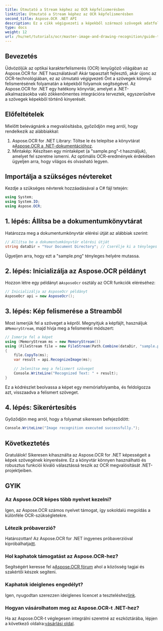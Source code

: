 ```yaml
---
title: Útmutató a Stream képhez az OCR képfelismerésben
linktitle: Útmutató a Stream képhez az OCR képfelismerésben
second_title: Aspose.OCR .NET API
description: Ez a cikk végigvezeti a képekből származó szövegek adatfolyamok segítségével történő felismerésének folyamatán, így biztosítva a .NET-alkalmazásokba való zökkenőmentes integrációt. Tökéletes minden képzettségi szintű fejlesztő számára.
type: docs
weight: 12
url: /hu/net/tutorials/ocr/master-image-and-drawing-recognition/guide-to-image-from-stream/
---
```

## Bevezetés

Üdvözöljük az optikai karakterfelismerés (OCR) lenyűgöző világában az Aspose.OCR for .NET használatával! Akár tapasztalt fejlesztő, akár újonc az OCR-technológiában, ez az útmutató végigvezeti Önt a szövegek könnyű felismerésének folyamatán a képekből folyamok segítségével. Az Aspose.OCR for .NET egy hatékony könyvtár, amelyet a .NET-alkalmazásokba való zökkenőmentes integrációra terveztek, egyszerűsítve a szövegek képekből történő kinyerését.

## Előfeltételek

Mielőtt belevágnánk a megvalósításba, győződjön meg arról, hogy rendelkezik az alábbiakkal:

1.  Aspose.OCR for .NET Library: Töltse le és telepítse a könyvtárat a[Aspose.OCR a .NET-dokumentációhoz](https://reference.aspose.com/ocr/net/).
2. Mintakép: Készítsen egy mintaképet (a "sample.png"-t használjuk), amelyet fel szeretne ismerni. Az optimális OCR-eredmények érdekében ügyeljen arra, hogy világos és olvasható legyen.

## Importálja a szükséges névtereket

Kezdje a szükséges névterek hozzáadásával a C# fájl tetején:

```csharp
using System;
using System.IO;
using Aspose.OCR;
```

## 1. lépés: Állítsa be a dokumentumkönyvtárat

Határozza meg a dokumentumkönyvtár elérési útját az alábbiak szerint:

```csharp
// Állítsa be a dokumentumkönyvtár elérési útját
string dataDir = "Your Document Directory"; // Cserélje ki a tényleges útvonalat
```

Ügyeljen arra, hogy ezt a "sample.png" tényleges helyére mutassa.

## 2. lépés: Inicializálja az Aspose.OCR példányt

 Hozzon létre egy példányt a`AsposeOcr` osztály az OCR funkciók eléréséhez:

```csharp
// Inicializálja az AsposeOcr példányt
AsposeOcr api = new AsposeOcr();
```

## 3. lépés: Kép felismerése a Streamből

 Most ismerjük fel a szöveget a képről. Megnyitjuk a képfájlt, használjuk a`MemoryStream`, majd hívja meg a felismerési módszert:

```csharp
// Ismerje fel a képet
using (MemoryStream ms = new MemoryStream())
using (FileStream file = new FileStream(Path.Combine(dataDir, "sample.png"), FileMode.Open, FileAccess.Read))
{
    file.CopyTo(ms);
    var result = api.RecognizeImage(ms);
    
    // Jelenítse meg a felismert szöveget
    Console.WriteLine("Recognized Text: " + result);
}
```

Ez a kódrészlet beolvassa a képet egy memóriafolyamba, és feldolgozza azt, visszaadva a felismert szöveget.

## 4. lépés: Sikerértesítés

Győződjön meg arról, hogy a folyamat sikeresen befejeződött:

```csharp
Console.WriteLine("Image recognition executed successfully.");
```

## Következtetés

Gratulálok! Sikeresen kihasználta az Aspose.OCR for .NET képességeit a képek szövegének kinyerésére. Ez a könyvtár könnyen használható és robusztus funkciói kiváló választássá teszik az OCR megvalósítását .NET-projektjeiben.

## GYIK

### Az Aspose.OCR képes több nyelvet kezelni?

Igen, az Aspose.OCR számos nyelvet támogat, így sokoldalú megoldás a különféle OCR-szükségletekre.

### Létezik próbaverzió?

 Határozottan! Az Aspose.OCR for .NET ingyenes próbaverzióval kipróbálhatja[itt](https://releases.aspose.com/).

### Hol kaphatok támogatást az Aspose.OCR-hez?

Segítségért keresse fel a[Aspose.OCR fórum](https://forum.aspose.com/c/ocr/16) ahol a közösség tagjai és szakértői készek segíteni.

### Kaphatok ideiglenes engedélyt?

 Igen, nyugodtan szerezzen ideiglenes licencet a teszteléshez[link](https://purchase.conholdate.com/temporary-license/).

### Hogyan vásárolhatom meg az Aspose.OCR-t .NET-hez?

 Ha az Aspose.OCR-t véglegesen integrálni szeretné az eszköztárába, lépjen a következő oldalra:[vásárlási oldal](https://purchase.conholdate.com/buy).